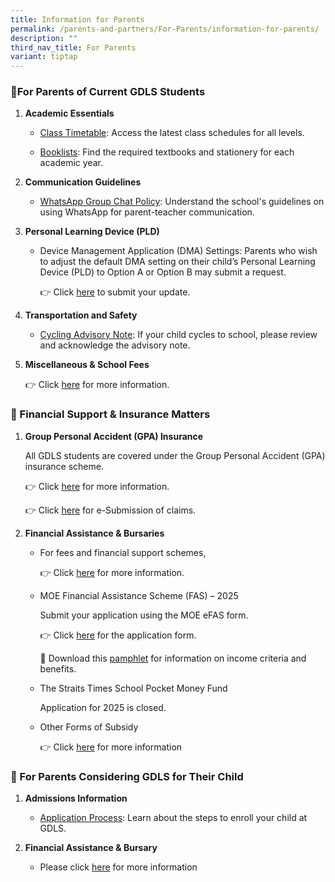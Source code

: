 ```yaml
---
title: Information for Parents
permalink: /parents-and-partners/For-Parents/information-for-parents/
description: ""
third_nav_title: For Parents
variant: tiptap
---
```

<h3>🏫For Parents of Current GDLS Students</h3>
<p></p>
<ol data-tight="true" class="tight">
<li>
<p><strong>Academic Essentials</strong>
</p>
<ul data-tight="true" class="tight">
<li>
<p><a href="/student-admin-services/students/class-timetable/" rel="noopener nofollow" target="_blank">Class Timetable</a>:
Access the latest class schedules for all levels.</p>
</li>
<li>
<p><a href="/student-admin-services/students/booklists/" rel="noopener nofollow" target="_blank">Booklists</a>:
Find the required textbooks and stationery for each academic year.</p>
</li>
</ul>
</li>
<li>
<p><strong>Communication Guidelines</strong>
</p>
<ul data-tight="true" class="tight">
<li>
<p><a href="/files/Guidelines-on-WhatsApp-group-chats.pdf" rel="noopener nofollow" target="_blank">WhatsApp Group Chat Policy</a>:
Understand the school's guidelines on using WhatsApp for parent-teacher
communication.</p>
</li>
</ul>
</li>
<li>
<p><strong>Personal Learning Device (PLD)</strong>
</p>
<ul data-tight="true" class="tight">
<li>
<p>Device Management Application (DMA) Settings: Parents who wish to adjust
the default DMA setting on their child’s Personal Learning Device (PLD)
to Option A or Option B may submit a request.</p>
<p>👉 Click <a href="https://go.gov.sg/gdlss-dma-request" rel="noopener nofollow" target="_blank">here</a> to
submit your update.</p>
</li>
</ul>
</li>
<li>
<p><strong>Transportation and Safety</strong>
</p>
<ul data-tight="true" class="tight">
<li>
<p><a href="https://form.gov.sg/61c2b2fb1dd3cd0013b089e1" rel="noopener nofollow" target="_blank">Cycling Advisory Note</a>:
If your child cycles to school, please review and acknowledge the advisory
note.</p>
<p></p>
</li>
</ul>
</li>
<li>
<p><strong>Miscellaneous &amp; School Fees</strong>
</p>
<p>👉 Click <a href="/student-admin-services/administration/financial-assistance-bursary/" rel="noopener nofollow" target="_blank">here</a> for
more information.</p>
</li>
</ol>
<h3>💼 Financial Support &amp; Insurance Matters</h3>
<ol data-tight="true" class="tight">
<li>
<p><strong>Group Personal Accident (GPA) Insurance</strong>
</p>
<p>All GDLS students are covered under the Group Personal Accident (GPA)
insurance scheme.</p>
<p>👉 Click <a href="/files/Product_Fact_Sheet__Year_2025_.pdf" rel="noopener nofollow" target="_blank">here</a> for
more information.</p>
<p>👉 Click <a href="/files/Product_Fact_Sheet__Year_2025_.pdf" rel="noopener nofollow" target="_blank">here</a> for
e-Submission of claims.</p>
<p></p>
</li>
<li>
<p><strong>Financial Assistance &amp; Bursaries</strong>
</p>
<ul data-tight="true" class="tight">
<li>
<p>For fees and financial support schemes,</p>
<p>👉 Click <a href="/student-admin-services/administration/financial-assistance-bursary/" rel="noopener nofollow" target="_blank">here</a> for
more information.</p>
</li>
<li>
<p>MOE Financial Assistance Scheme (FAS) – 2025</p>
<p>Submit your application using the MOE eFAS form.</p>
<p>👉 Click <a href="https://go.gov.sg/moe-efas" rel="noopener nofollow" target="_blank">here</a> for
the application form.</p>
<p>📄 Download this <a href="/files/Document_4a_MOE_FAS_pamphlet__EL_.pdf" rel="noopener nofollow" target="_blank">pamphlet</a> for
information on income criteria and benefits.</p>
<p></p>
</li>
<li>
<p>The Straits Times School Pocket Money Fund</p>
<p>Application for 2025 is closed.</p>
<p></p>
</li>
<li>
<p>Other Forms of Subsidy</p>
<p>👉 Click <a href="/student-admin-services/administration/other-forms-of-subsidy/" rel="noopener nofollow" target="_blank">here</a> for
more information</p>
</li>
</ul>
</li>
</ol>
<h3>🏫 For Parents Considering GDLS for Their Child</h3>
<ol data-tight="true" class="tight">
<li>
<p><strong>Admissions Information</strong>
</p>
<ul data-tight="true" class="tight">
<li>
<p><a href="https://go.gov.sg/gdss-application-for-admission" rel="noopener nofollow" target="_blank">Application Process</a>:
Learn about the steps to enroll your child at GDLS.</p>
</li>
</ul>
</li>
<li>
<p><strong>Financial Assistance &amp; Bursary</strong>
</p>
<ul data-tight="true" class="tight">
<li>
<p>Please click <a href="/student-admin-services/administration/financial-assistance-bursary/" rel="noopener nofollow" target="_blank">here</a> for
more information</p>
</li>
</ul>
<p>
<br>
</p>
</li>
</ol>
<p>
<br>
</p>
<p></p>